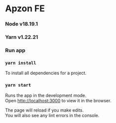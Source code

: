 # Apzon FE

### Node v18.19.1
### Yarn v1.22.21

### Run app

### `yarn install`

To install all dependencies for a project.

### `yarn start`

Runs the app in the development mode.\
Open [http://localhost:3000](http://localhost:3000) to view it in the browser.

The page will reload if you make edits.\
You will also see any lint errors in the console.
